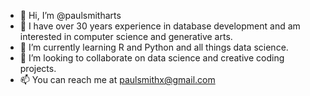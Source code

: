 - 👋 Hi, I’m @paulsmitharts
- 👀 I have over 30 years experience in database development and am interested in computer science and generative arts.
- 🌱 I’m currently learning R and Python and all things data science.
- 💞️ I’m looking to collaborate on data science and creative coding projects.
- 📫 You can reach me at paulsmithx@gmail.com

<!---
paulsmitharts/paulsmitharts is a ✨ special ✨ repository because its `README.md` (this file) appears on your GitHub profile.
You can click the Preview link to take a look at your changes.
--->
